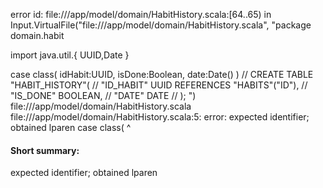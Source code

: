 error id: file://<WORKSPACE>/app/model/domain/HabitHistory.scala:[64..65) in Input.VirtualFile("file://<WORKSPACE>/app/model/domain/HabitHistory.scala", "package domain.habit

import java.util.{ UUID,Date }

case class(
  idHabit:UUID,
  isDone:Boolean,
  date:Date()
)
// CREATE TABLE "HABIT_HISTORY"(
//   "ID_HABIT" UUID REFERENCES "HABITS"("ID"),
//   "IS_DONE" BOOLEAN,
//   "DATE" DATE
// );
")
file://<WORKSPACE>/app/model/domain/HabitHistory.scala
file://<WORKSPACE>/app/model/domain/HabitHistory.scala:5: error: expected identifier; obtained lparen
case class(
          ^
#### Short summary: 

expected identifier; obtained lparen